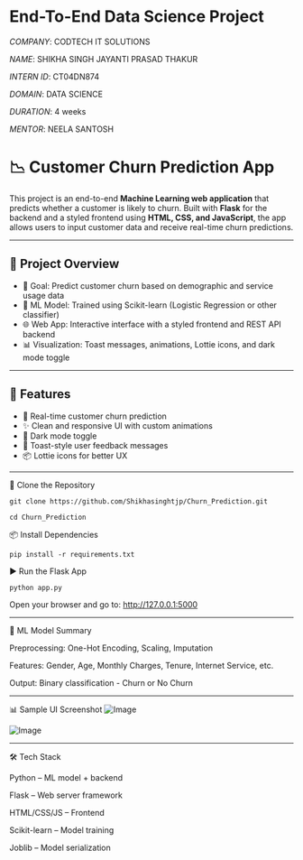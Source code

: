 # End-To-End Data Science Project

*COMPANY*: CODTECH IT SOLUTIONS

*NAME*: SHIKHA SINGH JAYANTI PRASAD THAKUR

*INTERN ID*: CT04DN874

*DOMAIN*: DATA SCIENCE

*DURATION*: 4 weeks

*MENTOR*: NEELA SANTOSH



# 📉 Customer Churn Prediction App

This project is an end-to-end **Machine Learning web application** that predicts whether a customer is likely to churn.
Built with **Flask** for the backend and a styled frontend using **HTML, CSS, and JavaScript**, the app allows users to input customer data and receive real-time churn predictions.

---

## 🚀 Project Overview

- 🎯 Goal: Predict customer churn based on demographic and service usage data
- 🤖 ML Model: Trained using Scikit-learn (Logistic Regression or other classifier)
- 🌐 Web App: Interactive interface with a styled frontend and REST API backend
- 📊 Visualization: Toast messages, animations, Lottie icons, and dark mode toggle

---

## 🎨 Features

- 🧠 Real-time customer churn prediction
- ✨ Clean and responsive UI with custom animations
- 🌙 Dark mode toggle
- 📢 Toast-style user feedback messages
- 📦 Lottie icons for better UX

---


 🔽 Clone the Repository

    git clone https://github.com/Shikhasinghtjp/Churn_Prediction.git

    cd Churn_Prediction

📦 Install Dependencies

    pip install -r requirements.txt

▶️ Run the Flask App

    python app.py

   Open your browser and go to:
   http://127.0.0.1:5000

---

🧠 ML Model Summary

Preprocessing: One-Hot Encoding, Scaling, Imputation

Features: Gender, Age, Monthly Charges, Tenure, Internet Service, etc.

Output: Binary classification - Churn or No Churn

---

📊 Sample UI Screenshot
![Image](https://github.com/user-attachments/assets/40b5ccd8-5001-4d52-ae01-d4b0473231e2)

![Image](https://github.com/user-attachments/assets/e2d3c983-3c61-454b-9080-518f0ba37025)


---

🛠️ Tech Stack

Python – ML model + backend

Flask – Web server framework

HTML/CSS/JS – Frontend

Scikit-learn – Model training

Joblib – Model serialization


